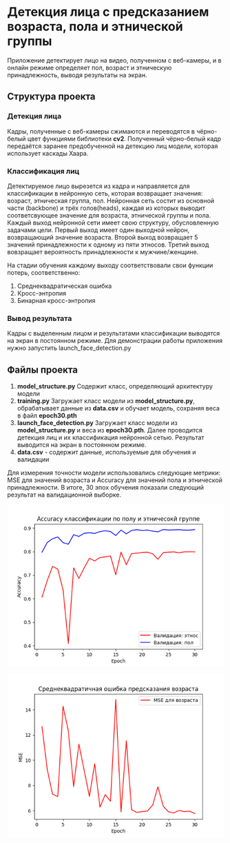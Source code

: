 # Детекция лица с предсказанием возраста, пола и этнической группы
Приложение детектирует лицо на видео, полученном с веб-камеры, и в онлайн режиме определяет пол, возраст и этническую принадлежность, выводя результаты на экран.

## Структура проекта
### Детекция лица
Кадры, полученные с веб-камеры сжимаются и переводятся в чёрно-белый цвет функциями библиотеки <b>cv2</b>. Полученный чёрно-белый кадр передаётся заранее предобученной на детекцию лиц модели, которая использует каскады Хаара. 

### Классификация лиц
Детектируемое лицо вырезется из кадра и направляется для классификации в нейронную сеть, которая возвращает значения: возраст, этническая группа, пол.
Нейронная сеть состит из основной части (backbone) и трёх голов(heads), каждая из которых выводит соответсвующее значение для возраста, этнической группы и пола. Каждый выход
нейронной сети имеет свою структуру, обусловленную задачами цели. Первый выход имеет один выходной нейрон, возвращающий значение возраста. Второй выход возвращает 5 значений принадлежности к одному из пяти этносов. Третий выход вовзращает вероятность принадлежности к мужчине/женщине.

На стадии обучения каждому выходу соответствовали свои функции потерь, соответственно:
1. Среднеквадратическая ошибка
2. Кросс-энтропия
3. Бинарная кросс-энтропия

### Вывод результата
Кадры с выделенным лицом и результатами классификации выводятся на экран в постоянном режиме. 
Для демонстрации работы приложения нужно запустить launch_face_detection.py

## Файлы проекта
1. <b>model_structure.py</b> Содержит класс, определяющий архитектуру модели
2. <b>training.py</b> Загружает класс модели из  <b>model_structure.py</b>, обрабатывает данные из <b>data.csv</b> и обучает модель, сохраняя веса в файл <b>epoch30.pth</b>
3. <b>launch_face_detection.py</b> Загружает класс модели из <b>model_structure.py</b> и веса из <b>epoch30.pth</b>. Далее проводится детекция лиц и их классификация нейронной сетью. Результат выводится на экран в постоянном режиме.
4. <b>data.csv</b> - содержит данные, используемые для обучения и валидации

Для измерения точности модели использовались следующие метрики: MSE для значений возраста и Accuracy для значений пола и этнической принадлежности. В итоге, 30 эпох обучения показали следующий результат на валидационной выборке.

![alt text](https://raw.githubusercontent.com/MikhailKuzm/Face_detect/main/Accuracy.png)

![alt text](https://raw.githubusercontent.com/MikhailKuzm/Face_detect/main/MSE.png)

